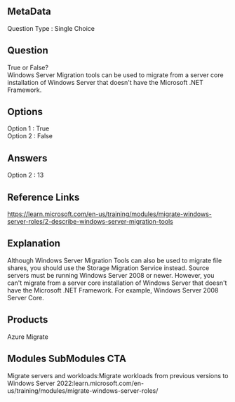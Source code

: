 ## MetaData
Question Type : Single Choice

## Question
True or False? <br>Windows Server Migration tools can be used to migrate from a server core installation of Windows Server that doesn't have the Microsoft .NET Framework.              

## Options
Option 1 : True     
Option 2 : False      

## Answers
Option 2 : 13

## Reference Links
https://learn.microsoft.com/en-us/training/modules/migrate-windows-server-roles/2-describe-windows-server-migration-tools   

## Explanation
Although Windows Server Migration Tools can also be used to migrate file shares, you should use the Storage Migration Service instead. Source servers must be running Windows Server 2008 or newer. However, you can't migrate from a server core installation of Windows Server that doesn't have the Microsoft .NET Framework. For example, Windows Server 2008 Server Core. 

## Products
Azure Migrate
                
## Modules SubModules CTA
Migrate servers and workloads:Migrate workloads from previous versions to Windows Server 2022:learn.microsoft.com/en-us/training/modules/migrate-windows-server-roles/